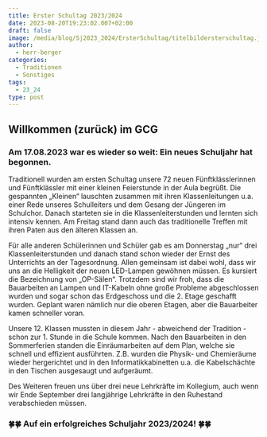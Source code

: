 ```yaml
---
title: Erster Schultag 2023/2024
date: 2023-08-20T19:23:02.007+02:00
draft: false
image: /media/blog/Sj2023_2024/ErsterSchultag/titelbildersterschultag.jpg
author:
  - herr-berger
categories:
  - Traditionen
  - Sonstiges
tags:
  - 23_24
type: post
---
```

## Willkommen (zurück) im GCG

### Am 17.08.2023 war es wieder so weit: Ein neues Schuljahr hat begonnen. 

Traditionell wurden am ersten Schultag unsere 72 neuen Fünftklässlerinnen und Fünftklässler mit einer kleinen Feierstunde in der Aula begrüßt. Die gespannten „Kleinen“ lauschten zusammen mit ihren Klassenleitungen u.a. einer Rede unseres Schulleiters und dem Gesang der Jüngeren im Schulchor. Danach starteten sie in die Klassenleiterstunden und lernten sich intensiv kennen. Am Freitag stand dann auch das traditionelle Treffen mit ihren Paten aus den älteren Klassen an.

Für alle anderen Schülerinnen und Schüler gab es am Donnerstag „nur“ drei Klassenleiterstunden und danach stand schon wieder der Ernst des Unterrichts an der Tagesordnung. Allen gemeinsam ist dabei wohl, dass wir uns an die Helligkeit der neuen LED-Lampen gewöhnen müssen. Es kursiert die Bezeichnung von „OP-Sälen“. Trotzdem sind wir froh, dass die Bauarbeiten an Lampen und IT-Kabeln ohne große Probleme abgeschlossen wurden und sogar schon das Erdgeschoss und die 2. Etage geschafft wurden. Geplant waren nämlich nur die oberen Etagen, aber die Bauarbeiter kamen schneller voran.

Unsere 12. Klassen mussten in diesem Jahr - abweichend der Tradition - schon zur 1. Stunde in die Schule kommen. Nach den Bauarbeiten in den Sommerferien standen die Einräumarbeiten auf dem Plan, welche sie schnell und effizient ausführten. Z.B. wurden die Physik- und Chemieräume wieder hergerichtet und in den Informatikkabinetten u.a. die Kabelschächte in den Tischen ausgesaugt und aufgeräumt. 

Des Weiteren freuen uns über drei neue Lehrkräfte im Kollegium, auch wenn wir Ende September drei langjährige Lehrkräfte in den Ruhestand verabschieden müssen. 

### 🍀🍀 Auf ein erfolgreiches Schuljahr 2023/2024!  🍀🍀




